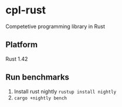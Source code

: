 # cpl-rust

Competetive programming library in Rust

## Platform

Rust 1.42

## Run benchmarks

1.  Install rust nightly `rustup install nightly`
2.  `cargo +nightly bench`
